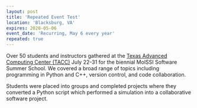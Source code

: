 ```yaml
---
layout: post
title: 'Repeated Event Test'
location: 'Blacksburg, VA'
expires: 2020-05-06
event_date: 'Recurring, May 6 every year'
repeated: true
---
```


Over 50 students and instructors gathered at the [Texas Advanced Computing Center (TACC)](https://www.tacc.utexas.edu) July 22-31 for the biennial MolSSI Software Summer School. We covered a broad range of topics including programming in Python and C++, version control, and code collaboration.

Students were placed into groups and completed projects where they converted a Python script which performed a simulation into a collaborative software project.
